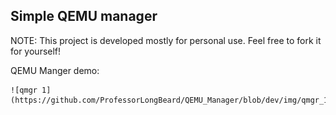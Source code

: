 ## Simple QEMU manager

NOTE:
    This project is developed mostly for personal use. Feel free to fork it for yourself!


QEMU Manger demo:


    ![qmgr 1](https://github.com/ProfessorLongBeard/QEMU_Manager/blob/dev/img/qmgr_1.png)